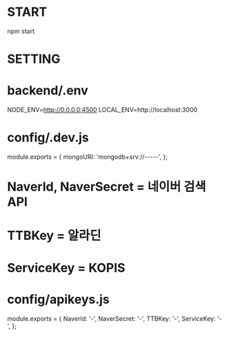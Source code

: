 # START
npm start

# SETTING

# backend/.env
NODE_ENV=http://0.0.0.0:4500
LOCAL_ENV=http://localhost:3000

# config/.dev.js
module.exports = {
  mongoURI:
    'mongodb+srv://-----',
};

# NaverId, NaverSecret = 네이버 검색 API
# TTBKey = 알라딘
# ServiceKey = KOPIS
# config/apikeys.js
module.exports = {
  NaverId: '-',
  NaverSecret: '-',
  TTBKey: '-',
  ServiceKey: '-',
};
